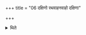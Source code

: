 +++
title = "06 दक्षिणो रथवाहनवाहो दक्षिणा"

+++

<details><summary>थिते</summary>

दक्षिणो रथवाहनवाहो दक्षिणा ६
</details>
